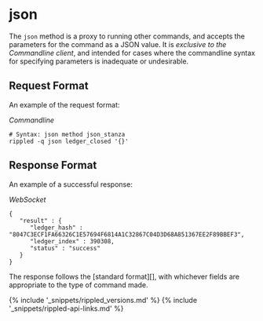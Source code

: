 # json

The `json` method is a proxy to running other commands, and accepts the parameters for the command as a JSON value. It is *exclusive to the Commandline client*, and intended for cases where the commandline syntax for specifying parameters is inadequate or undesirable.

## Request Format
An example of the request format:

<!-- MULTICODE_BLOCK_START -->

*Commandline*

```
# Syntax: json method json_stanza
rippled -q json ledger_closed '{}'
```

<!-- MULTICODE_BLOCK_END -->

## Response Format

An example of a successful response:

<!-- MULTICODE_BLOCK_START -->

*WebSocket*

```
{
   "result" : {
      "ledger_hash" : "8047C3ECF1FA66326C1E57694F6814A1C32867C04D3D68A851367EE2F89BBEF3",
      "ledger_index" : 390308,
      "status" : "success"
   }
}
```

<!-- MULTICODE_BLOCK_END -->

The response follows the [standard format][], with whichever fields are appropriate to the type of command made.


{% include '_snippets/rippled_versions.md' %}
{% include '_snippets/rippled-api-links.md' %}
